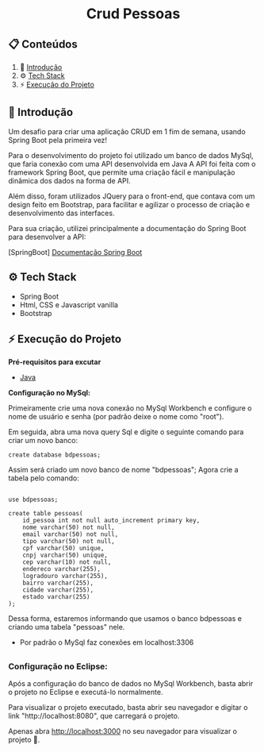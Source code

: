 <div align="center">
  <h1 align="center">Crud Pessoas</h1>
</div>

## 📋 <a name="table">Conteúdos</a>

1. 👋 [Introdução](#introduction)
2. ⚙️ [Tech Stack](#tech-stack)
3. ⚡ [Execução do Projeto](#quick-start)

## <a name="introduction">👋 Introdução</a>

Um desafio para criar uma aplicação CRUD em 1 fim de semana, usando Spring Boot pela primeira vez!

Para o desenvolvimento do projeto foi utilizado um banco de dados MySql, que faria conexão com uma API desenvolvida em Java
A API foi feita com o framework Spring Boot, que permite uma criação fácil e manipulação dinâmica dos dados na forma de API.

Além disso, foram utilizados JQuery para o front-end, que contava com um design feito em Bootstrap, para facilitar e agilizar o processo de criação e desenvolvimento das interfaces.

Para sua criação, utilizei principalmente a documentação do Spring Boot para desenvolver a API:

[SpringBoot] <a href="https://docs.spring.io/spring-boot/docs/current/reference/htmlsingle/">Documentação Spring Boot</a>

## <a name="tech-stack">⚙️ Tech Stack</a>

- Spring Boot
- Html, CSS e Javascript vanilla
- Bootstrap

## <a name="quick-start">⚡ Execução do Projeto</a>

**Pré-requisitos para excutar**

- [Java](https://www.java.com/pt-BR/)


**Configuração no MySql:**

Primeiramente crie uma nova conexão no MySql Workbench e configure o nome de usuário e senha (por padrão deixe o nome como "root").

Em seguida, abra uma nova query Sql e digite o seguinte comando para criar um novo banco:

```mysql 
create database bdpessoas;
```

Assim será criado um novo banco de nome "bdpessoas";
Agora crie a tabela pelo comando:

```mysql

use bdpessoas;

create table pessoas(
    id_pessoa int not null auto_increment primary key,
    nome varchar(50) not null,
    email varchar(50) not null,
    tipo varchar(50) not null,
    cpf varchar(50) unique,
    cnpj varchar(50) unique,
    cep varchar(10) not null,
    endereco varchar(255),
    logradouro varchar(255),
    bairro varchar(255),
    cidade varchar(255),
    estado varchar(255)
);
```

Dessa forma, estaremos informando que usamos o banco bdpessoas e criando uma tabela "pessoas" nele.

* Por padrão o MySql faz conexões em localhost:3306
##
### Configuração no Eclipse:

Após a configuração do banco de dados no MySql Workbench, basta abrir o projeto no Eclipse e executá-lo normalmente.

Para visualizar o projeto executado, basta abrir seu navegador e digitar o link "http://localhost:8080", que carregará o projeto.

Apenas abra [http://localhost:3000](http://localhost:3000) no seu navegador para visualizar o projeto 🤯.
